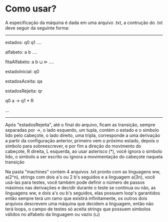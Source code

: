 # Como usar?

A especificação da máquina é dada em uma arquivo .txt, a contrução do .txt deve seguir da seguinte forma:

-------------------------------------------------------------

estados: q0 q1 ....

alfabeto: a b ....

fitaAlfabeto: a b ⊔ ⊳  ....

estadoInicial: q0

estadosAceita: qa

estadosRejeita: qr

q0 a -> q1 * R

...

-----------------------------------------------------------

Após "estadosRejeita", até o final do arquivo, ficam as transição, sempre separadas por ->, o lado esquerdo, um tupla, contém o estado e o simbolo lido pelo cabeçote, o lado direito, uma tripla, corresponde a uma derivação a partir da configuração anterior, primeiro vem o próximo estado, depois o simbolo para sobreescrever, e por fim a direção do movimento do cabeçote, R direita, L esquerda, ao usar asterisco (*), você ignora o simbolo lido, o simbolo a ser escrito ou ignora a movimentação do cabeçote naquela transição

Na pasta "machines" contem 4 arquivos .txt pronto com as linguagens ww, a(2^n), strings com dois a's ou 2 b's seguidos e a linguagem a(3n), você usá-las para testes, você também pode definir o número de passos máximos nas derivações e decidir durante o teste se continua ou não, as linguagens ww, e dois a's ou b's seguidos, elas possuem loop's garantidos então sempre terá um ramo que existirá infinitamente, os outros dois arquivos descrevem uma máquina que decidem a linguagem, então não terá loops, o campo de testes só aceita strings que possuem simbolos válidos no alfabeto da linguagem ou vazio (⊔)
